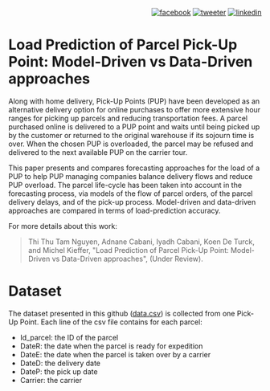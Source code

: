 <p align="right">
<a href="https://www.facebook.com/sharer/sharer.php?u=https%3A%2F%2Fgithub.com%2Fcabani%2FForcastingParcels&t=MForcastingParcels&quote="><img src="http://acabani.free.fr/github/Facebook.png" alt="facebook " /></a> 
<a href="https://twitter.com/intent/tweet?text=ForcastingParcels%20https%3A%2F%2Fgithub.com%2Fcabani%2FForcastingParcels&related=AddToAny,micropat"><img src="http://acabani.free.fr/github/Twitter.png" alt="tweeter" /></a>
<a href="https://www.linkedin.com/sharing/share-offsite/?url=https%3A%2F%2Fgithub.com%2Fcabani%2FForcastingParcels"><img src="http://acabani.free.fr/github/Linkedin.png" alt="linkedin" /></a>
</p>

# Load Prediction of Parcel Pick-Up Point: Model-Driven vs Data-Driven approaches

Along with home delivery, Pick-Up Points (PUP) have been developed as an alternative delivery option for online purchases to offer more extensive hour ranges for picking up parcels and reducing transportation fees. A parcel purchased online is delivered to a PUP point and waits until being picked up by the customer or returned to the original warehouse if its sojourn time is over. When the chosen PUP is overloaded, the parcel may be refused and delivered to the next available PUP on the carrier tour.

This paper presents and compares forecasting approaches for the load of a PUP to help PUP managing companies balance delivery flows and reduce PUP overload. The parcel life-cycle has been taken into account in the forecasting process, via models of the flow of parcel orders, of the parcel delivery delays, and of the pick-up process. Model-driven and data-driven approaches are compared in terms of load-prediction accuracy. 

For more details about this work:
>  Thi Thu Tam Nguyen, Adnane Cabani, Iyadh Cabani, Koen De Turck, and Michel Kieffer, "Load Prediction of Parcel Pick-Up Point: Model-Driven vs Data-Driven approaches", (Under Review).

# Dataset
The dataset presented in this github ([data.csv](https://github.com/cabani/ForecastingParcels/blob/main/data.csv)) is collected from one Pick-Up Point. Each line of the csv file contains for each parcel: 
- Id_parcel: the ID of the parcel
- DateR: the date when the parcel is ready for expedition
- DateE: the date when the parcel is taken over by a carrier
- DateD: the delivery date
- DateP: the pick up date
- Carrier: the carrier 
